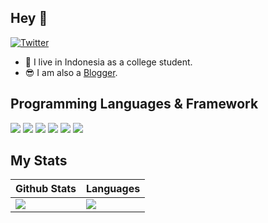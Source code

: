 ## Hey 👋

[![Twitter](https://img.shields.io/twitter/url/https/twitter.com/frelein_sama.svg?style=social&label=Follow%20%40frelein_sama)](https://twitter.com/frelein_sama)

- 🔭 I live in Indonesia as a college student.
- 😎 I am also a [Blogger](https://www.frelein.my.id).

## Programming Languages & Framework
![](https://img.shields.io/badge/html5-%23E34F26.svg?style=for-the-badge&logo=html5&logoColor=white) ![](https://img.shields.io/badge/css3-%231572B6.svg?style=for-the-badge&logo=css3&logoColor=white) ![](https://img.shields.io/badge/javascript-%23323330.svg?style=for-the-badge&logo=javascript&logoColor=%23F7DF1E) ![](https://img.shields.io/badge/php-%23777BB4.svg?style=for-the-badge&logo=php&logoColor=white) ![](https://img.shields.io/badge/SASS-hotpink.svg?style=for-the-badge&logo=SASS&logoColor=white) ![](https://img.shields.io/badge/tailwindcss-%2300A9BE.svg?style=for-the-badge&logo=tailwindcss&logoColor=white)

## My Stats
|Github Stats|Languages|
|---|---|
|[![](https://github-readme-stats.vercel.app/api?username=yusufadji)](https://github.com/yusufadji)|[![](https://github-readme-stats.vercel.app/api/top-langs/?username=yusufadji&layout=compact)](https://github.com/yusufadji)|